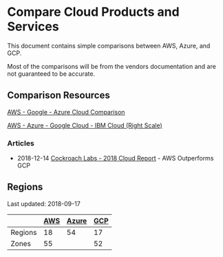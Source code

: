 # Compare Cloud Products and Services

This document contains simple comparisons between AWS, Azure, and GCP.

Most of the comparisons will be from the vendors documentation and are not guaranteed to be accurate.

## Comparison Resources

[AWS - Google - Azure Cloud Comparison](https://caylent.com/aws-google-azure-cloud-comparison/)

[AWS - Azure - Google Cloud - IBM Cloud (Right Scale)](https://www.rightscale.com/cloud-comparison-tool/)

### Articles

* 2018-12-14 [Cockroach Labs - 2018 Cloud Report](https://www.cockroachlabs.com/blog/2018_cloud_report/) - AWS Outperforms GCP

## Regions

Last updated: 2018-09-17

|| [AWS](https://aws.amazon.com/about-aws/global-infrastructure/) | [Azure](https://azure.microsoft.com/en-au/global-infrastructure/regions/) | [GCP](https://cloud.google.com/about/locations/) |
|---------|----|----|----|
| Regions | 18 | 54 | 17 |
| Zones   | 55 |    | 52 |

